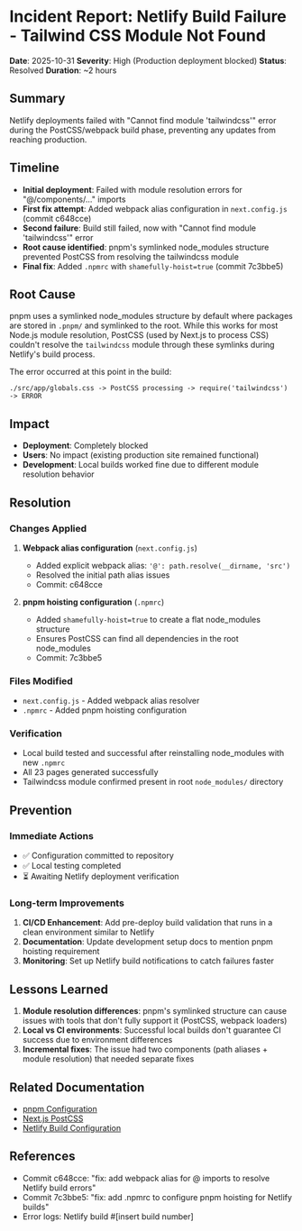 # Incident Report: Netlify Build Failure - Tailwind CSS Module Not Found

**Date**: 2025-10-31
**Severity**: High (Production deployment blocked)
**Status**: Resolved
**Duration**: ~2 hours

## Summary

Netlify deployments failed with "Cannot find module 'tailwindcss'" error during the PostCSS/webpack build phase, preventing any updates from reaching production.

## Timeline

- **Initial deployment**: Failed with module resolution errors for "@/components/..." imports
- **First fix attempt**: Added webpack alias configuration in `next.config.js` (commit c648cce)
- **Second failure**: Build still failed, now with "Cannot find module 'tailwindcss'" error
- **Root cause identified**: pnpm's symlinked node_modules structure prevented PostCSS from resolving the tailwindcss module
- **Final fix**: Added `.npmrc` with `shamefully-hoist=true` (commit 7c3bbe5)

## Root Cause

pnpm uses a symlinked node_modules structure by default where packages are stored in `.pnpm/` and symlinked to the root. While this works for most Node.js module resolution, PostCSS (used by Next.js to process CSS) couldn't resolve the `tailwindcss` module through these symlinks during Netlify's build process.

The error occurred at this point in the build:
```
./src/app/globals.css -> PostCSS processing -> require('tailwindcss') -> ERROR
```

## Impact

- **Deployment**: Completely blocked
- **Users**: No impact (existing production site remained functional)
- **Development**: Local builds worked fine due to different module resolution behavior

## Resolution

### Changes Applied

1. **Webpack alias configuration** (`next.config.js`)
   - Added explicit webpack alias: `'@': path.resolve(__dirname, 'src')`
   - Resolved the initial path alias issues
   - Commit: c648cce

2. **pnpm hoisting configuration** (`.npmrc`)
   - Added `shamefully-hoist=true` to create a flat node_modules structure
   - Ensures PostCSS can find all dependencies in the root node_modules
   - Commit: 7c3bbe5

### Files Modified

- `next.config.js` - Added webpack alias resolver
- `.npmrc` - Added pnpm hoisting configuration

### Verification

- Local build tested and successful after reinstalling node_modules with new `.npmrc`
- All 23 pages generated successfully
- Tailwindcss module confirmed present in root `node_modules/` directory

## Prevention

### Immediate Actions

- ✅ Configuration committed to repository
- ✅ Local testing completed
- ⏳ Awaiting Netlify deployment verification

### Long-term Improvements

1. **CI/CD Enhancement**: Add pre-deploy build validation that runs in a clean environment similar to Netlify
2. **Documentation**: Update development setup docs to mention pnpm hoisting requirement
3. **Monitoring**: Set up Netlify build notifications to catch failures faster

## Lessons Learned

1. **Module resolution differences**: pnpm's symlinked structure can cause issues with tools that don't fully support it (PostCSS, webpack loaders)
2. **Local vs CI environments**: Successful local builds don't guarantee CI success due to environment differences
3. **Incremental fixes**: The issue had two components (path aliases + module resolution) that needed separate fixes

## Related Documentation

- [pnpm Configuration](https://pnpm.io/npmrc#shamefully-hoist)
- [Next.js PostCSS](https://nextjs.org/docs/app/building-your-application/styling/css)
- [Netlify Build Configuration](../ops/deploy.md)

## References

- Commit c648cce: "fix: add webpack alias for @ imports to resolve Netlify build errors"
- Commit 7c3bbe5: "fix: add .npmrc to configure pnpm hoisting for Netlify builds"
- Error logs: Netlify build #[insert build number]
